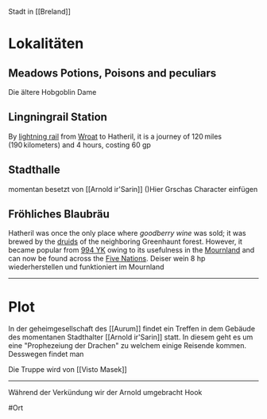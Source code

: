 Stadt in [[Breland]] 


# Lokalitäten

## Meadows Potions, Poisons and peculiars 
Die ältere Hobgoblin Dame 
## Lingningrail Station 

By [lightning rail](https://eberron.fandom.com/wiki/Lightning_rail "Lightning rail") from [Wroat](https://eberron.fandom.com/wiki/Wroat "Wroat") to Hatheril, it is a journey of 120 miles (190 kilometers) and 4 hours, costing 60 gp
## Stadthalle 
momentan besetzt von [[Arnold ir'Sarin]] ()Hier Grschas Character einfügen
## Fröhliches Blaubräu
Hatheril was once the only place where _goodberry wine_ was sold; it was brewed by the [druids](https://eberron.fandom.com/wiki/Druid "Druid") of the neighboring Greenhaunt forest. However, it became popular from [994 YK](https://eberron.fandom.com/wiki/994_YK "994 YK") owing to its usefulness in the [Mournland](https://eberron.fandom.com/wiki/Mournland "Mournland") and can now be found across the [Five Nations](https://eberron.fandom.com/wiki/Five_Nations "Five Nations").
Deiser wein 8 hp wiederherstellen und funktioniert im Mournland  


___
# Plot
In der geheimgesellschaft des [[Aurum]] findet ein Treffen in dem Gebäude des momentanen Stadthalter [[Arnold ir'Sarin]] statt. In diesem geht es um eine "Prophezeiung der Drachen" zu welchem einige Reisende kommen. 
Desswegen findet man 

Die  Truppe wird von [[Visto Masek]] 
___
Während der Verkündung wir der Arnold umgebracht 
Hook


#Ort 